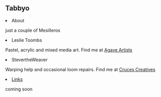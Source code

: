 ## Tabbyo


<p><li>About</li>

just a couple of Mesilleros</p>

<p><li>Leslie Toombs</li></p>

<p>Pastel, acrylic and mixed media art. Find me at <a href="https://agaveartists.com">Agave Artists</a>
  
</p>
<li>StevertheWeaver</li>

<p>Warping help and occasional loom repairs. Find me at <a href="https://CrucesCreatives.org">Cruces Creatives</a>
</p>

<p><li><a href="https://tabbyo.com/links">Links</a></li>
  
coming soon</p>
